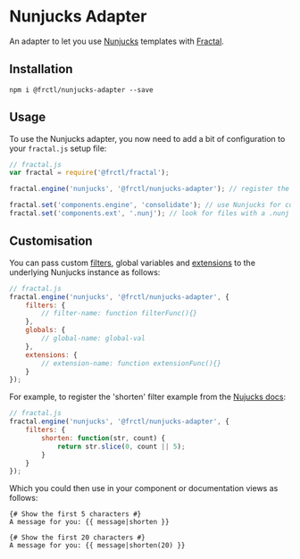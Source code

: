 # Nunjucks Adapter

An adapter to let you use [Nunjucks](http://mozilla.github.io/nunjucks/) templates with [Fractal](http://github.com/frctl/fractal).

## Installation

```shell
npm i @frctl/nunjucks-adapter --save
```

## Usage

To use the Nunjucks adapter, you now need to add a bit of configuration to your `fractal.js` setup file:

```javascript
// fractal.js
var fractal = require('@frctl/fractal');

fractal.engine('nunjucks', '@frctl/nunjucks-adapter'); // register the Nunjucks adapter

fractal.set('components.engine', 'consolidate'); // use Nunjucks for component views
fractal.set('components.ext', '.nunj'); // look for files with a .nunj file extension
```

## Customisation

You can pass custom [filters](https://mozilla.github.io/nunjucks/api.html#custom-filters), global variables and [extensions](https://mozilla.github.io/nunjucks/api.html#custom-tags) to the underlying Nunjucks instance as follows:

```javascript
// fractal.js
fractal.engine('nunjucks', '@frctl/nunjucks-adapter', {
    filters: {
        // filter-name: function filterFunc(){}
    },
    globals: {
        // global-name: global-val
    },
    extensions: {
        // extension-name: function extensionFunc(){}
    }
});
```

For example, to register the 'shorten' filter example from the [Nujucks docs](https://mozilla.github.io/nunjucks/api.html#custom-filters):

```javascript
// fractal.js
fractal.engine('nunjucks', '@frctl/nunjucks-adapter', {
    filters: {
        shorten: function(str, count) {
            return str.slice(0, count || 5);
        }
    }
});
```

Which you could then use in your component or documentation views as follows:

```nunjucks
{# Show the first 5 characters #}
A message for you: {{ message|shorten }}

{# Show the first 20 characters #}
A message for you: {{ message|shorten(20) }}
```
